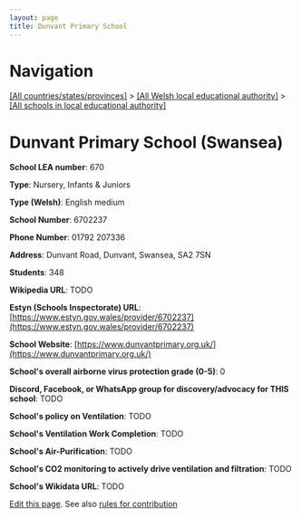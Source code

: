 ```yaml
---
layout: page
title: Dunvant Primary School
---
```

# Navigation

[[All countries/states/provinces]](../../..) > [[All Welsh local educational authority]](../..) > [[All schools in local educational authority]](..)

# Dunvant Primary School (Swansea)

**School LEA number**: 670

**Type**: Nursery, Infants & Juniors

**Type (Welsh)**: English medium

**School Number**: 6702237

**Phone Number**: 01792 207336

**Address**: Dunvant Road, Dunvant, Swansea, SA2 7SN

**Students**: 348

**Wikipedia URL**: TODO

**Estyn (Schools Inspectorate) URL**: [https://www.estyn.gov.wales/provider/6702237](https://www.estyn.gov.wales/provider/6702237)

**School Website**: [https://www.dunvantprimary.org.uk/](https://www.dunvantprimary.org.uk/)

**School's overall airborne virus protection grade (0-5)**: 0

**Discord, Facebook, or WhatsApp group for discovery/advocacy for THIS school**: TODO

**School's policy on Ventilation**: TODO

**School's Ventilation Work Completion**: TODO

**School's Air-Purification**: TODO

**School's CO2 monitoring to actively drive ventilation and filtration**: TODO

**School's Wikidata URL**: TODO




[Edit this page](https://github.com/VentilationProject/Wales/edit/prif/./Swansea/Dunvant_Primary_School.md). See also [rules for contribution](../../../contribution-rules/)
